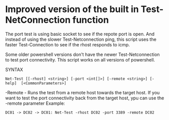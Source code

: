 # Improved version of the built in Test-NetConnection function

The port test is using basic socket to see if the repote port is open.
And instead of using the slower Test-Netconnection ping, this script uses the faster Test-Connection to see if the rhost responds to icmp.

Some older powershell versions don't have the newer Test-Netconnection to test port connectivity. This script works on all versions of powershell.


SYNTAX

    Net-Test [[-rhost] <string>] [-port <int[]>] [-remote <string>] [-help]  [<CommonParameters>]

-Remote - Runs the test from a remote host towards the target host.
If you want to test the port connectivity back from the target host, ypu can use the -remote parameter
Example: 

    DC01 -> DC02 -> DC01: Net-Test -rhost DC02 -port 3389 -remote DC02
